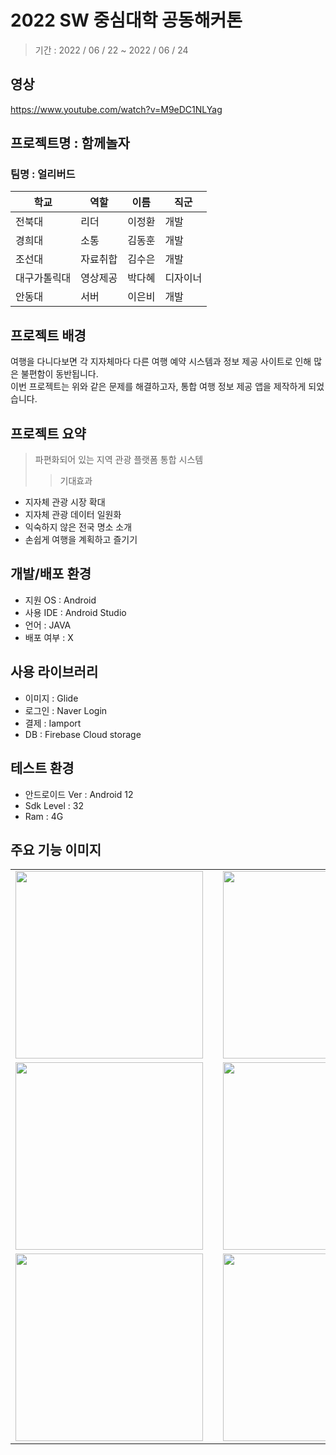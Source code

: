 # 2022 SW 중심대학 공동해커톤
> 기간 : 2022 / 06 / 22 ~ 2022 / 06 / 24

## 영상
https://www.youtube.com/watch?v=M9eDC1NLYag

## 프로젝트명 : 함께놀자
### 팀명 : 얼리버드



|학교|역할|이름|직군|
|--|----------|------|---|
|전북대|리더|이정환|개발|
|경희대|소통|김동훈|개발|
|조선대|자료취합|김수은|개발|
|대구가톨릭대|영상제공|박다혜|디자이너|
|안동대|서버|이은비|개발|


## 프로젝트 배경
여행을 다니다보면 각 지자체마다 다른 여행 예약 시스템과 정보 제공 사이트로 인해 많은 불편함이 동반됩니다.<br>
이번 프로젝트는 위와 같은 문제를 해결하고자, 통합 여행 정보 제공 앱을 제작하게 되었습니다.

## 프로젝트 요약
>파편화되어 있는 지역 관광 플랫폼 통합 시스템
> > 기대효과
- 지자체 관광 시장 확대
- 지자체 관광 데이터 일원화
- 익숙하지 않은 전국 명소 소개
- 손쉽게 여행을 계획하고 즐기기


## 개발/배포 환경
- 지원 OS : Android<br>
- 사용 IDE : Android Studio<br>
- 언어 : JAVA<br>
- 배포 여부 : X<br>

## 사용 라이브러리
- 이미지 : Glide<br>
- 로그인 : Naver Login<br>
- 결제 : Iamport<br>
- DB : Firebase Cloud storage<br>

## 테스트 환경
- 안드로이드 Ver : Android 12<br>
- Sdk Level : 32<br>
- Ram : 4G<br>


## 주요 기능 이미지
<table align="center">
<tr>
<td><img src = "https://user-images.githubusercontent.com/93726941/176433569-c095cfca-7f98-4dfb-b3bd-2bc8dadc6f24.png" width = "300" hight = "400"/><td> 
<td><img src = "https://user-images.githubusercontent.com/93726941/176442729-f65d9c1b-4644-4d11-b674-952aad33d9ff.png" width = "300" hight = "400"/><td>
<td><img src = "https://user-images.githubusercontent.com/93726941/176442925-0c338fae-9d2d-4759-abad-ef13c00d7171.png" width = "300" hight = "400"/>
<tr>
<tr>
    <td><img src = "https://user-images.githubusercontent.com/93726941/176446116-89501b16-0416-4cd3-b78f-43b37c00322f.png" width = "300" hight = "400"/> <td>
    <td><img src = "https://user-images.githubusercontent.com/93726941/176446320-10d4c274-4226-4bf5-be72-af39ffb58dfa.png" width = "300" hight = "400"/><td>
    <td><img src = "https://user-images.githubusercontent.com/93726941/176446953-7410494b-1a87-411f-aaa6-a25d10a7c879.png" width = "300" hight = "400"/>
    
<tr>
  
<tr>
    <td><img src = "https://user-images.githubusercontent.com/93726941/176447302-c1be4f91-17b0-4d34-9e8f-cece2194199b.png" width = "300" hight = "400"/> <td>
    <td><img src = "https://user-images.githubusercontent.com/93726941/176447333-eade9bf3-a97a-421a-9826-b1685bb43d8c.png" width = "300" hight = "400"/><td>
  
  <td><img src = "https://user-images.githubusercontent.com/93726941/176449152-334411bc-ba51-406c-b687-7c7d32bb8815.png" width = "300" hight = "400"/>
  
<tr>
</table>
  
  
  

